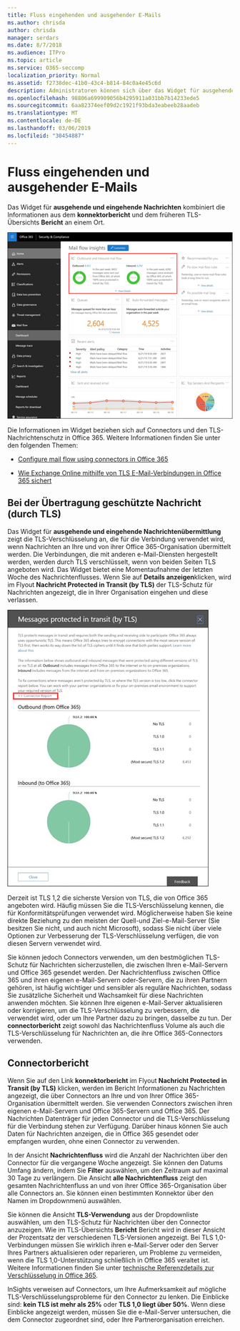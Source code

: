 ```yaml
---
title: Fluss eingehenden und ausgehender E-Mails
ms.author: chrisda
author: chrisda
manager: serdars
ms.date: 8/7/2018
ms.audience: ITPro
ms.topic: article
ms.service: O365-seccomp
localization_priority: Normal
ms.assetid: f2738dec-41b0-43c4-b814-84c0a4e45c6d
description: Administratoren können sich über das Widget für ausgehende und eingehende Nachrichten im Nachrichtenfluss-Dashboard im Office 365 Security & Compliance Center informieren.
ms.openlocfilehash: 98806a699909056b4295911a031bb7b14233ede5
ms.sourcegitcommit: 6aa82374eef09d2c1921f93bda3eabeeb28aadeb
ms.translationtype: MT
ms.contentlocale: de-DE
ms.lasthandoff: 03/06/2019
ms.locfileid: "30454887"
---
```

# <a name="outbound-and-inbound-mail-flow"></a>Fluss eingehenden und ausgehender E-Mails

Das Widget für **ausgehende und eingehende Nachrichten** kombiniert die Informationen aus dem **konnektorbericht** und dem früheren TLS-Übersichts **Bericht** an einem Ort.

![Der ausgehende und eingehende e-Mail-Fluss Bericht im Nachrichtenübermittlungs-Dashboard im Office 365 Security & Compliance Center](media/2c591d1c-bad6-4b72-890e-f8fdfd4f447a.png)

Die Informationen im Widget beziehen sich auf Connectors und den TLS-Nachrichtenschutz in Office 365. Weitere Informationen finden Sie unter den folgenden Themen:

- [Configure mail flow using connectors in Office 365](https://technet.microsoft.com/library/ms.exch.eac.connectorselection.aspx)

- [Wie Exchange Online mithilfe von TLS E-Mail-Verbindungen in Office 365 sichert](https://support.office.com/article/4CDE0CDA-3430-4DC0-B489-F2C0736C929F)

## <a name="message-protected-in-transit-by-tls"></a>Bei der Übertragung geschützte Nachricht (durch TLS)

Das Widget für **ausgehende und eingehende Nachrichtenübermittlung** zeigt die TLS-Verschlüsselung an, die für die Verbindung verwendet wird, wenn Nachrichten an Ihre und von ihrer Office 365-Organisation übermittelt werden. Die Verbindungen, die mit anderen e-Mail-Diensten hergestellt werden, werden durch TLS verschlüsselt, wenn von beiden Seiten TLS angeboten wird. Das Widget bietet eine Momentaufnahme der letzten Woche des Nachrichtenflusses. Wenn Sie auf **Details anzeigen**klicken, wird im Flyout **Nachricht Protected in Transit (by TLS)** der TLS-Schutz für Nachrichten angezeigt, die in Ihrer Organisation eingehen und diese verlassen.

![Das im Transit-Flyout (durch TLS) geschützte Nachrichten im Office 365 Security & Compliance Center](media/825aa74c-413d-4141-8e3c-dfe68ae78eed.png)

Derzeit ist TLS 1,2 die sicherste Version von TLS, die von Office 365 angeboten wird. Häufig müssen Sie die TLS-Verschlüsselung kennen, die für Konformitätsprüfungen verwendet wird. Möglicherweise haben Sie keine direkte Beziehung zu den meisten der Quell-und Ziel-e-Mail-Server (Sie besitzen Sie nicht, und auch nicht Microsoft), sodass Sie nicht über viele Optionen zur Verbesserung der TLS-Verschlüsselung verfügen, die von diesen Servern verwendet wird.

Sie können jedoch Connectors [](https://technet.microsoft.com/library/ms.exch.eac.connectorselection.aspx) verwenden, um den bestmöglichen TLS-Schutz für Nachrichten sicherzustellen, die zwischen Ihren e-Mail-Servern und Office 365 gesendet werden. Der Nachrichtenfluss zwischen Office 365 und ihren eigenen e-Mail-Servern oder-Servern, die zu ihren Partnern gehören, ist häufig wichtiger und sensibler als reguläre Nachrichten, sodass Sie zusätzliche Sicherheit und Wachsamkeit für diese Nachrichten anwenden möchten. Sie können Ihre eigenen e-Mail-Server aktualisieren oder korrigieren, um die TLS-Verschlüsselung zu verbessern, die verwendet wird, oder um Ihre Partner dazu zu bringen, dasselbe zu tun. Der **connectorbericht** zeigt sowohl das Nachrichtenfluss Volume als auch die TLS-Verschlüsselung für Nachrichten an, die ihre Office 365-Connectors verwenden.

## <a name="connector-report"></a>Connectorbericht

Wenn Sie auf den Link **konnektorbericht** im Flyout **Nachricht Protected in Transit (by TLS)** klicken, werden im Bericht Informationen zu Nachrichten angezeigt, die über Connectors an Ihre und von Ihrer Office 365-Organisation übermittelt werden. Sie verwenden Connectors zwischen ihren eigenen e-Mail-Servern und Office 365-Servern und Office 365. Der Nachrichten Datenträger für jeden Connector und die TLS-Verschlüsselung für die Verbindung stehen zur Verfügung. Darüber hinaus können Sie auch Daten für Nachrichten anzeigen, die in Office 365 gesendet oder empfangen wurden, ohne einen Connector zu verwenden.

In der Ansicht **Nachrichtenfluss** wird die Anzahl der Nachrichten über den Connector für die vergangene Woche angezeigt. Sie können den Datums Umfang ändern, indem Sie **Filter** auswählen, um den Zeitraum auf maximal 30 Tage zu verlängern. Die Ansicht **alle Nachrichtenfluss** zeigt den gesamten Nachrichtenfluss an und von ihrer Office 365-Organisation über alle Connectors an. Sie können einen bestimmten Konnektor über den Namen im Dropdownmenü auswählen.

Sie können die Ansicht **TLS-Verwendung** aus der Dropdownliste auswählen, um den TLS-Schutz für Nachrichten über den Connector anzuzeigen. Wie im TLS-Übersichts **Bericht** Bericht wird in dieser Ansicht der Prozentsatz der verschiedenen TLS-Versionen angezeigt. Bei TLS 1,0-Verbindungen müssen Sie wirklich ihren e-Mail-Server oder den Server Ihres Partners aktualisieren oder reparieren, um Probleme zu vermeiden, wenn die TLS 1,0-Unterstützung schließlich in Office 365 veraltet ist. Weitere Informationen finden Sie unter [technische Referenzdetails zur Verschlüsselung in Office 365](https://support.office.com/article/862cbe93-4268-4ef9-ba79-277545ecf221).

InSights verweisen auf Connectors, um Ihre Aufmerksamkeit auf mögliche TLS-Verschlüsselungsprobleme für den Connector zu lenken. Die Einblicke sind: **kein TLS ist mehr als 25%** oder **TLS 1,0 liegt über 50%**. Wenn diese Einblicke angezeigt werden, müssen Sie die e-Mail-Server untersuchen, die dem Connector zugeordnet sind, oder Ihre Partnerorganisation erreichen.
